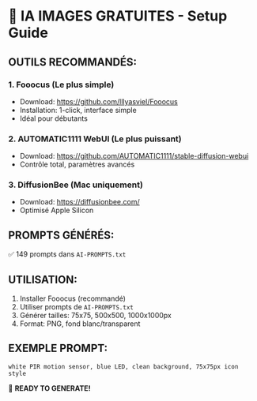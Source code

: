 # 🎨 IA IMAGES GRATUITES - Setup Guide

## OUTILS RECOMMANDÉS:

### 1. **Fooocus** (Le plus simple)
- Download: https://github.com/lllyasviel/Fooocus
- Installation: 1-click, interface simple
- Idéal pour débutants

### 2. **AUTOMATIC1111 WebUI** (Le plus puissant)  
- Download: https://github.com/AUTOMATIC1111/stable-diffusion-webui
- Contrôle total, paramètres avancés

### 3. **DiffusionBee** (Mac uniquement)
- Download: https://diffusionbee.com/
- Optimisé Apple Silicon

## PROMPTS GÉNÉRÉS:
✅ 149 prompts dans `AI-PROMPTS.txt`

## UTILISATION:
1. Installer Fooocus (recommandé)
2. Utiliser prompts de `AI-PROMPTS.txt`
3. Générer tailles: 75x75, 500x500, 1000x1000px
4. Format: PNG, fond blanc/transparent

## EXEMPLE PROMPT:
```
white PIR motion sensor, blue LED, clean background, 75x75px icon style
```

🚀 **READY TO GENERATE!**
